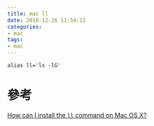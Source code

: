 ```yaml
---
title: mac ll
date: 2018-12-26 11:54:12
categories:
- mac
tags:
- mac
---
```


```
alias ll='ls -lG'
```

# 參考
[How can I install the `ll` command on Mac OS X?](https://unix.stackexchange.com/questions/28425/how-can-i-install-the-ll-command-on-mac-os-x)